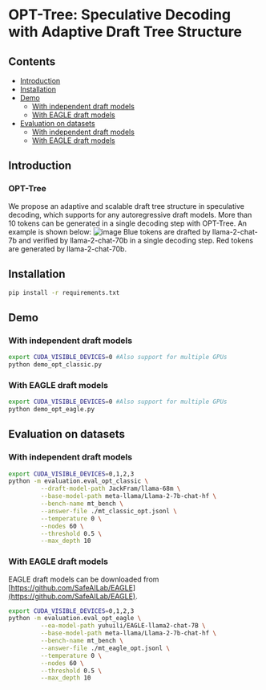 # OPT-Tree: Speculative Decoding with Adaptive Draft Tree Structure

## Contents
- [Introduction](#Introduction)
- [Installation](#installation)
- [Demo](#Demo)
  - [With independent draft models](#With-independent-draft-models)
  - [With EAGLE draft models](#With-EAGLE-draft-models)
- [Evaluation on datasets](#Evaluation-on-datasets)
  - [With independent draft models](#With-independent-draft-models)
  - [With EAGLE draft models](#With-EAGLE-draft-models)

## Introduction
### OPT-Tree
We propose an adaptive and scalable draft tree structure in speculative decoding, which supports for any autoregressive draft models. More than 10 tokens can be generated in a single decoding step with OPT-Tree.
An example is shown below:
![image](https://github.com/Jikai0Wang/OPT-Tree/blob/main/case.png)
Blue tokens are drafted by llama-2-chat-7b and verified by llama-2-chat-70b in a single decoding step. Red tokens are generated by llama-2-chat-70b.

## Installation
```bash
pip install -r requirements.txt
```

## Demo
### With independent draft models
```bash
export CUDA_VISIBLE_DEVICES=0 #Also support for multiple GPUs
python demo_opt_classic.py
```
### With EAGLE draft models
```bash
export CUDA_VISIBLE_DEVICES=0 #Also support for multiple GPUs
python demo_opt_eagle.py
```

## Evaluation on datasets
### With independent draft models
```bash
export CUDA_VISIBLE_DEVICES=0,1,2,3
python -m evaluation.eval_opt_classic \
		 --draft-model-path JackFram/llama-68m \
		 --base-model-path meta-llama/Llama-2-7b-chat-hf \
		 --bench-name mt_bench \
		 --answer-file ./mt_classic_opt.jsonl \
		 --temperature 0 \
		 --nodes 60 \
		 --threshold 0.5 \
		 --max_depth 10
```
### With EAGLE draft models
EAGLE draft models can be downloaded from [https://github.com/SafeAILab/EAGLE](https://github.com/SafeAILab/EAGLE).
```bash
export CUDA_VISIBLE_DEVICES=0,1,2,3
python -m evaluation.eval_opt_eagle \
		 --ea-model-path yuhuili/EAGLE-llama2-chat-7B \
		 --base-model-path meta-llama/Llama-2-7b-chat-hf \
		 --bench-name mt_bench \
		 --answer-file ./mt_eagle_opt.jsonl \
		 --temperature 0 \
		 --nodes 60 \
		 --threshold 0.5 \
		 --max_depth 10
```
